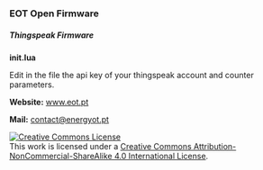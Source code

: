 ### EOT Open Firmware

##### Thingspeak Firmware

**init.lua**

Edit in the file the api key of your thingspeak account and counter parameters.


**Website:** www.eot.pt

**Mail:** contact@energyot.pt

<a rel="license" href="http://creativecommons.org/licenses/by-nc-sa/4.0/"><img alt="Creative Commons License" style="border-width:0" src="https://i.creativecommons.org/l/by-nc-sa/4.0/80x15.png" /></a><br />This work is licensed under a <a rel="license" href="http://creativecommons.org/licenses/by-nc-sa/4.0/">Creative Commons Attribution-NonCommercial-ShareAlike 4.0 International License</a>.
